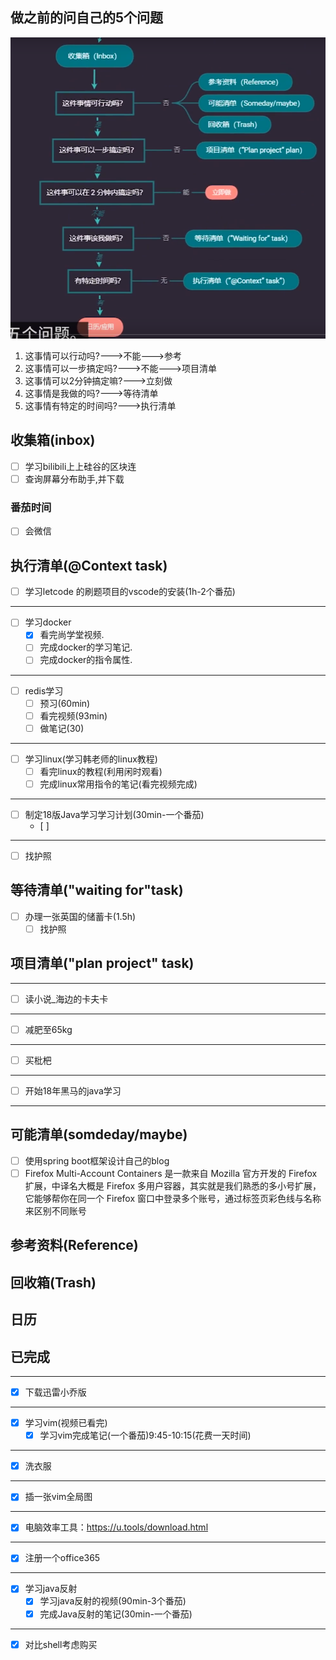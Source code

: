 ## 做之前的问自己的5个问题
![](img/2019-12-04-12-42-58.png)
1. 这事情可以行动吗?--->不能--->参考
2. 这事情可以一步搞定吗?--->不能--->项目清单
3. 这事情可以2分钟搞定嘛?--->立刻做
4. 这事情是我做的吗?--->等待清单
5. 这事情有特定的时间吗?--->执行清单

## 收集箱(inbox)
- [ ] 学习bilibili上上硅谷的区块连
- [ ] 查询屏幕分布助手,并下载
### 番茄时间
- [ ] 会微信
## 执行清单(@Context task)
- [ ] 学习letcode 的刷题项目的vscode的安装(1h-2个番茄)
---
- [ ] 学习docker
  - [x] 看完尚学堂视频.
  - [ ] 完成docker的学习笔记.
  - [ ] 完成docker的指令属性.
---
- [ ] redis学习
    - [ ] 预习(60min)
    - [ ] 看完视频(93min)
    - [ ] 做笔记(30)
---
- [ ] 学习linux(学习韩老师的linux教程)
  - [ ] 看完linux的教程(利用闲时观看)
  - [ ] 完成linux常用指令的笔记(看完视频完成)
---
- [ ] 制定18版Java学习学习计划(30min-一个番茄)
  - [ ] 
---
- [ ] 找护照
## 等待清单("waiting for"task)
- [ ] 办理一张英国的储蓄卡(1.5h)
  - [ ] 找护照

## 项目清单("plan project" task)
---
- [ ] 读小说_海边的卡夫卡
---
- [ ] 减肥至65kg
---
- [ ] 买枇杷
---
- [ ] 开始18年黑马的java学习
---
## 可能清单(somdeday/maybe)
- [ ] 使用spring boot框架设计自己的blog
- [ ] Firefox Multi-Account Containers 是一款来自 Mozilla 官方开发的 Firefox 扩展，中译名大概是 Firefox 多用户容器，其实就是我们熟悉的多小号扩展，它能够帮你在同一个 Firefox 窗口中登录多个账号，通过标签页彩色线与名称来区别不同账号

## 参考资料(Reference)

## 回收箱(Trash)

## 日历

## 已完成
---
- [x] 下载迅雷小乔版
---
- [x] 学习vim(视频已看完)
  - [x] 学习vim完成笔记(一个番茄)9:45-10:15(花费一天时间)
---
- [x] 洗衣服
---
- [x] 插一张vim全局图
---
- [x] 电脑效率工具：https://u.tools/download.html
---
- [x] 注册一个office365
---
- [x] 学习java反射
  - [x] 学习java反射的视频(90min-3个番茄)
  - [x] 完成Java反射的笔记(30min-一个番茄)
---
- [x] 对比shell考虑购买